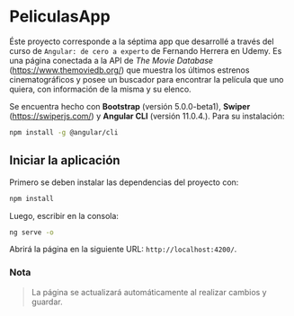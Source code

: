 # PeliculasApp

Éste proyecto corresponde a la séptima app que desarrollé a través del curso de `Angular: de cero a experto` de Fernando Herrera en Udemy. Es una página conectada a la API de _The Movie Database_ (https://www.themoviedb.org/) que muestra los últimos estrenos cinematográficos y posee un buscador para encontrar la película que uno quiera, con información de la misma y su elenco.

Se encuentra hecho con **Bootstrap** (versión 5.0.0-beta1), **Swiper** (https://swiperjs.com/) y **Angular CLI** (versión 11.0.4.). Para su instalación:

```bash
npm install -g @angular/cli
```

## Iniciar la aplicación

Primero se deben instalar las dependencias del proyecto con:

```bash
npm install
```

Luego, escribir en la consola:

```bash
ng serve -o
```

Abrirá la página en la siguiente URL: `http://localhost:4200/`.

### Nota

> La página se actualizará automáticamente al realizar cambios y guardar.
